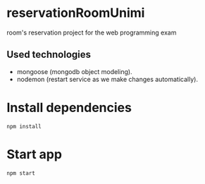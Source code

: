 # reservationRoomUnimi

room's reservation project for the web programming exam

## Used technologies

- mongoose (mongodb object modeling).
- nodemon (restart service as we make changes automatically).

# Install dependencies

`npm install`

# Start app

`npm start`

